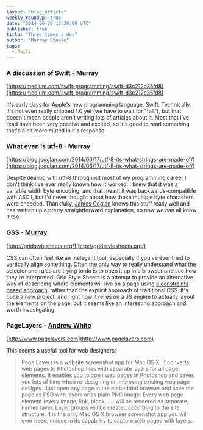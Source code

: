 ```yaml
---
layout: "blog_article"
weekly_roundup: true
date: "2014-06-20 13:30:00 UTC"
published: true
title: "Three times a dev"
author: "Murray Steele"
tags:
  - Rails
---
```


### A discussion of Swift - [Murray](http://www.unboxedconsulting.com/people/murray-steele)

[https://medium.com/swift-programming/swift-d3c212c35fd8](https://medium.com/swift-programming/swift-d3c212c35fd8)

It's early days for Apple's new programming language, Swift.  Technically, it's not even really shipped 1.0 yet (we have to wait for "fall"), but that doesn't mean people aren't writing lots of articles about it.  Most that I've read have been very positive and excited, so it's good to read something that's a bit more muted in it's response.

### What even is utf-8 - [Murray](http://www.unboxedconsulting.com/people/murray-steele)

[https://blog.jcoglan.com/2014/06/17/utf-8-its-what-strings-are-made-of/](https://blog.jcoglan.com/2014/06/17/utf-8-its-what-strings-are-made-of/)

Despite dealing with utf-8 throughout most of my programming career I don't think I've ever really known how it worked.  I knew that it was a variable width byte encoding, and that meant it was backwards-compatible with ASCII, but I'd never thought about how those multiple byte characters were encoded.  Thankfully, [James Coglan](http://jcoglan.com/) knows this stuff really well and has written up a pretty straightforward explanation, so now we can all know it too!

### GSS - [Murray](http://www.unboxedconsulting.com/people/murray-steele)

[http://gridstylesheets.org/](http://gridstylesheets.org/)

CSS can often feel like an inelegant tool, especially if you've ever tried to vertically align something.  Often the only way to really understand what the selector and rules are trying to do is to open it up in a browser and see how they're interpreted.  Grid Style Sheets is a attempt to provide an alternative way of describing where elements will live on a page using [a constraints based approach](http://www.cs.washington.edu/research/constraints/web/ccss-uwtr.pdf), rather than the explicit approach of traditional CSS.  It's quite a new project, and right now it relies on a JS engine to actually layout the elements on the page, but it seems like an interesting approach and worth investigating.

### PageLayers - [Andrew White](http://www.unboxedconsulting.com/people/andrew-white)

[http://www.pagelayers.com](http://www.pagelayers.com)

This seems a useful tool for web designers:

> Page Layers is a website screenshot app for Mac OS X. It converts web pages to
> Photoshop files with separate layers for all page elements. It enables you to open
> web pages in Photoshop and saves you lots of time when re-designing or improving
> existing web page designs. Just open any page in the embedded browser and save
> the page as PSD with layers or as plain PNG image. Every web page element (every
> image, link, block, ...) will be rendered as separate, named layer. Layer groups will be
> created according to the site structure. It is the only Mac OS X browser screenshot
> app you will ever need, unique in its capability to capture web pages with layers.
